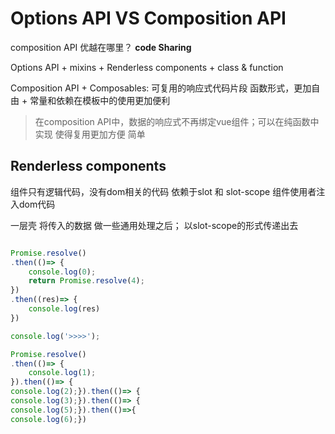 # Options API VS Composition API

composition API 优越在哪里？
**code Sharing**

Options API
    + mixins
    + Renderless components
    + class & function

Composition API
    + Composables: 可复用的响应式代码片段 函数形式，更加自由
    + 常量和依赖在模板中的使用更加便利

> 在composition API中，数据的响应式不再绑定vue组件；可以在纯函数中实现
> 使得复用更加方便 简单

## Renderless components

组件只有逻辑代码，没有dom相关的代码
依赖于slot 和 slot-scope
组件使用者注入dom代码

一层壳
将传入的数据 做一些通用处理之后； 以slot-scope的形式传递出去

```js

Promise.resolve()
.then(()=> {
    console.log(0);
    return Promise.resolve(4);
})
.then((res)=> {
    console.log(res)
})

console.log('>>>>');

Promise.resolve()
.then(()=> {
    console.log(1);
}).then(()=> {
console.log(2);}).then(()=> {
console.log(3);}).then(()=> {
console.log(5);}).then(()=>{
console.log(6);})

```
